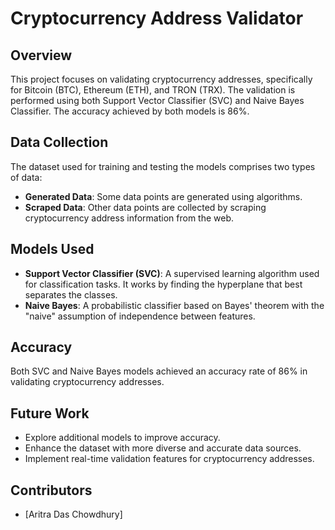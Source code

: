 # Cryptocurrency Address Validator

## Overview
This project focuses on validating cryptocurrency addresses, specifically for Bitcoin (BTC), Ethereum (ETH), and TRON (TRX). The validation is performed using both Support Vector Classifier (SVC) and Naive Bayes Classifier. The accuracy achieved by both models is 86%.

## Data Collection
The dataset used for training and testing the models comprises two types of data:
- **Generated Data**: Some data points are generated using algorithms.
- **Scraped Data**: Other data points are collected by scraping cryptocurrency address information from the web.

## Models Used
- **Support Vector Classifier (SVC)**: A supervised learning algorithm used for classification tasks. It works by finding the hyperplane that best separates the classes.
- **Naive Bayes**: A probabilistic classifier based on Bayes' theorem with the "naive" assumption of independence between features.

## Accuracy
Both SVC and Naive Bayes models achieved an accuracy rate of 86% in validating cryptocurrency addresses.

## Future Work
- Explore additional models to improve accuracy.
- Enhance the dataset with more diverse and accurate data sources.
- Implement real-time validation features for cryptocurrency addresses.

## Contributors
- [Aritra Das Chowdhury]
